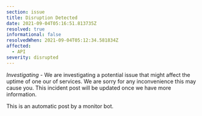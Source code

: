 ```yaml
---
section: issue
title: Disruption Detected
date: 2021-09-04T05:16:51.813735Z
resolved: true
informational: false
resolvedWhen: 2021-09-04T05:12:34.581834Z
affected:
  - API
severity: disrupted
---
```

*Investigating* - We are investigating a potential issue that might affect the uptime of one our of services. We are sorry for any inconvenience this may cause you. This incident post will be updated once we have more information.

This is an automatic post by a monitor bot.
        